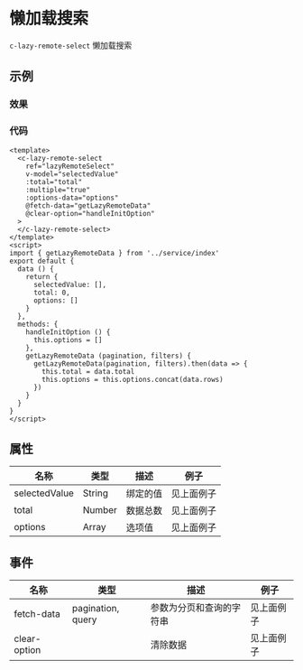 # 懒加载搜索

`c-lazy-remote-select`
懒加载搜索

## 示例

### 效果

<Demo>
  <LazyRemoteSelectDemo/>
</Demo>

### 代码

```vue
<template>
  <c-lazy-remote-select
    ref="lazyRemoteSelect"
    v-model="selectedValue"
    :total="total"
    :multiple="true"
    :options-data="options"
    @fetch-data="getLazyRemoteData"
    @clear-option="handleInitOption"
  >
  </c-lazy-remote-select>
</template>
<script>
import { getLazyRemoteData } from '../service/index'
export default {
  data () {
    return {
      selectedValue: [],
      total: 0,
      options: []
    }
  },
  methods: {
    handleInitOption () {
      this.options = []
    },
    getLazyRemoteData (pagination, filters) {
      getLazyRemoteData(pagination, filters).then(data => {
        this.total = data.total
        this.options = this.options.concat(data.rows)
      })
    }
  }
}
</script>
```

## 属性

| 名称          | 类型   | 描述     | 例子       |
| ------------- | ------ | -------- | ---------- |
| selectedValue | String | 绑定的值 | 见上面例子 |
| total         | Number | 数据总数 | 见上面例子 |
| options       | Array  | 选项值   | 见上面例子 |

## 事件

| 名称         | 类型              | 描述                     | 例子       |
| ------------ | ----------------- | ------------------------ | ---------- |
| fetch-data   | pagination, query | 参数为分页和查询的字符串 | 见上面例子 |
| clear-option |                   | 清除数据                 | 见上面例子 |
